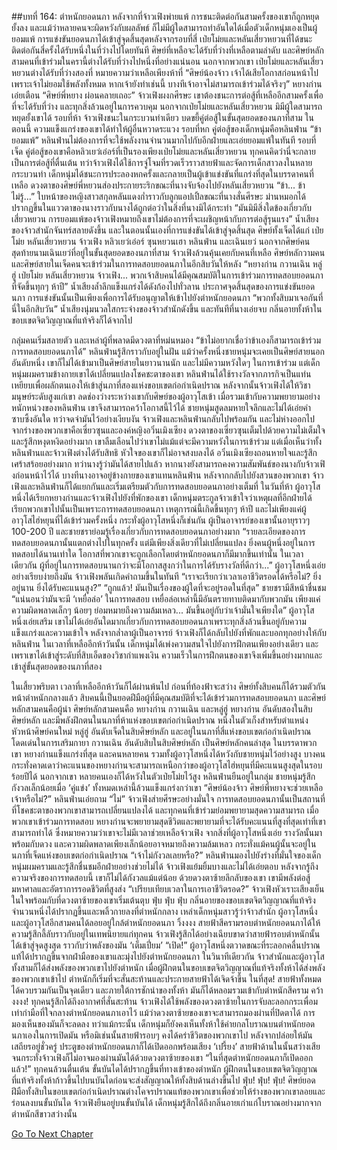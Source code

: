 ##บทที่ 164: ตำหนักยอดนภา
หลังจากที่จ้าวเฟิงพ่ายแพ้ การชนะติดต่อกันสามครั้งของเขาก็ถูกหยุดยั้งลง และแม้ว่าหลายคนจะผิดหวังกับผลลัพธ์ ก็ไม่มีผู้ใดสามารถทำอันใดได้เมื่อตัวเด็กหนุ่มเองเป็นผู้ยอมแพ้
การแข่งขันยอดนภาได้เข้าสู่จุดสิ้นสุดหลังจากรอบที่สี่ เป่ยโม่ยและหลันเสี่ยวหยวนที่ได้ขนะติดต่อกันสี่ครั้งได้รับหนึ่งในที่ว่างไปโดยทันที
ศิษย์ที่เหลือจะได้รับที่ว่างที่เหลือตามลำดับ และศิษย์หลักสามคนที่เข้าร่วมในครานี้ต่างได้รับที่ว่างไปหนึ่งที่อย่างแน่นอน
นอกจากพวกเขา เป่ยโม่ยและหลันเสี่ยวหยวนต่างได้รับที่ว่างสองที่ หมายความว่าเหลือเพียงห้าที่
“ศิษย์น้องจ้าว เจ้าได้เสียโอกาสก่อนหน้าไปเพราะเจ้าไม่ยอมใช้พลังทั้งหมด หากเจ้ายังทำเช่นนี้ บางทีเจ้าอาจไม่สามารถเข้าร่วมได้จริงๆ” หยางก่านเอ่ยเตือน
“ศิษย์พี่หยาง ผ่อนคลายเถอะ”
จ้าวเฟิงผงกศีรษะ เขาต้องชนะการต่อสู้ที่เหลืออีกสามครั้งเพื่อที่จะได้รับที่ว่าง และทุกสิ่งล้วนอยู่ในการควบคุม
นอกจากเป่ยโม่ยและหลันเสี่ยวหยวน มิมีผู้ใดสามารถหยุดยั้งเขาได้
รอบที่ห้า จ้าวเฟิงชนะในกระบวนท่าเดียว บดขยี้คู่ต่อสู้ในขั้นสุดยอดของนภาที่สาม ในตอนนี้ ความแข็งแกร่งของเขาได้ทำให้ผู้อื่นหวาดระแวง
รอบที่หก คู่ต่อสู้ของเด็กหนุ่มคือหลินฟ่าน
“ข้ายอมแพ้”
หลินฟ่านไม่ต้องการที่จะใช้พลังงานจำนวนมากไปกับอีกฝ่ายและเอ่ยยอมแพ้ในทันที
รอบที่เจ็ด
คู่ต่อสู้ของเขาคือหลิวเยว่เอ๋อร์ที่เป็นรองเพียงเป่ยโม่ยและหลันเสี่ยวหยวน
ทุกคนคิดว่านี่จะกลายเป็นการต่อสู้ที่ตื่นเต้น ทว่าจ้าวเฟิงได้ใช้การจู่โจมที่รวดเร็วราวสายฟ้าและจัดการเด็กสาวลงในหลายกระบวนท่า เด็กหนุ่มได้ชนะการประลองหกครั้งและกลายเป็นผู้เข้าแข่งขันที่แกร่งที่สุดในบรรดาคนที่เหลือ
ดวงตาของศิษย์พี่หยวนส่องประกายระริกขณะที่นางจับจ้องไปยังหลันเสี่ยวหยวน
“ข้า... ข้าไม่รู้...”
ใบหน้าของหญิงสาวสกุลหลันแดงก่ำราวกับลูกแอปเปิ้ลขณะที่นางสั่นศีรษะ ม่านหมอกได้ปรากฏขึ้นในแววตาของนางราวกับนางได้ถูกต่อว่าในสิ่งที่นางมิได้กระทำ
“มันมิมีสิ่งใดข้องเกี่ยวกับเสี่ยวหยวน การยอมแพ้ของจ้าวเฟิงหมายถึงเขาไม่ต้องการที่จะเผชิญหน้ากับการต่อสู้รุนแรง”
น้ำเสียงของจ้าวสำนักจันทร์สลายดังขึ้น และในตอนนั้นเองที่การแข่งขันได้เข้าสู่จุดสิ้นสุด
ศิษย์ทั้งเจ็ดได้แก่ เป่ยโม่ย หลันเสี่ยวหยวน จ้าวเฟิง หลิวเยว่เอ๋อร์ ซุนหยวนเฮา หลินฟ่าน และเฉินเยว่
นอกจากศิษย์คนสุดท้ายนามเฉินเยว่ที่อยู่ในขั้นสุดยอดของนภาที่สาม จ้าวเฟิงล้วนคุ้นเคยกับคนที่เหลือ
ศิษย์หลักวามคนและศิษย์สายในเจ็ดคนจะเข้าร่วมในการทดสอบยอดนภาในอีกสิบวันให้หลัง
“หยางก่าน กวานเฉิน หลู่ฮู่ เป่ยโม่ย หลันเสี่ยวหยวน จ้าวเฟิง... พวกเจ้าสิบคนได้มีคุณสมบัติในการเข้าร่วมการทดสอบยอดนภาที่จัดขึ้นทุกๆ ห้าปี”
น้ำเสียงล้ำลึกแข็งแกร่งได้ดังก้องไปทั่วลาน ประกาศจุดสิ้นสุดของการแข่งขันยอดนภา
การแข่งขันนั้นเป็นเพียงเพื่อการได้รับอนุญาตให้เข้าไปยังตำหนักยอดนภา
“พวกทั้งสิบมาเจอกันที่นี่ในอีกสิบวัน”
น้ำเสียงนุ่มนวลใสกระจ่างของจ้าวสำนักดังขึ้น และทันทีที่นางเอ่ยจบ กลิ่นอายทั้งห้าในขอบเขตจิตวิญญาณที่แท้จริงก็ได้จากไป

กลุ่มคนเริ่มสลายตัว และเหล่าผู้ที่พลาดมีดวงตาที่หม่นหมอง
“ข้าไม่อยากเชื่อว่าข้าเองก็สามารถเข้าร่วมการทดสอบยอดนภาได้”
หลินฟ่านรู้สึกราวกับอยู่ในฝัน แม้ว่าครั้งหนึ่งชายหนุ่มจะเคยเป็นศิษย์สายนอกอันดับหนึ่ง เขาก็ไม่ได้เข้ามาเป็นศิษย์สายในยาวนานนัก และไม่มีความหวังใดๆ ในการเข้าร่วม แต่เด็กหนุ่มผมครามข้างกายเขาได้เปลี่ยนแปลงโชคชะตาของเขา
หลินฟ่านได้ใช้รางวัลจากภารกิจเป็นแท่นเหยียบเพื่อผลักตนเองให้เข้าสู่นภาที่สองแห่งขอบเขตก่อกำเนิดปราณ หลังจากนั้นจ้าวเฟิงได้ให้วิชามนุษย์ระดับสูงแก่เขา ลดช่องว่างระหว่างเขากับศิษย์ของผู้อาวุโสเข้า
เมื่อรวมเข้ากับความพยายามอย่างหนักหน่วงของหลินฟ่าน เขาจึงสามารถคว้าโอกาสนี้ไว้ได้ ชายหนุ่มสูดลมหายใจลึกและไม่ได้เอ่ยคำซาบซึ้งอันใด ทว่าจดจำมันไว้อย่างเงียบงัน
จ้าวเฟิงและหลินฟ่านกลับไปพร้อมกัน และไม่ห่างออกไปจากร่างของพวกเขาคือเซี่ยวซุนและองค์หญิงอวิ๋นเมิงเซียง
ดวงตาของเซี่ยวซุนเต็มไปด้วยความไม่เต็มใจและรู้สึกหงุดหงิดอย่างมาก เขาลืมเลือนไปว่าเขาไม่แม้แต่จะมีความหวังในการเข้าร่วม แต่เมื่อเห็นว่าทั้งหลินฟ่านและจ้าวเฟิงต่างได้รับสิทธิ หัวใจของเขาก็ไม่อาจสงบลงได้
อวิ๋นเมิงเซียงถอนหายใจและรู้สึกเศร้าสร้อยอย่างมาก ทว่านางรู้ว่ามันได้สายไปแล้ว หากนางยังสามารถคงความสัมพันธ์ของนางกับจ้าวเฟิงก่อนหน้าไว้ได้ บางทีนางอาจอยู่ข้างกายของเขาแทนหลินฟ่าน
หลังจากกลับไปยังสวนของพวกเขา จ้าวเฟิงและหลินฟ่านก็ได้แยกกันและเริ่มเตรียมตัวกับการทดสอบยอดนภาอย่างเต็มที่
ในวันที่ห้า
ผู้อาวุโสหนึ่งได้เรียกหยางก่านและจ้าวเฟิงไปยังที่พักของเขา เด็กหนุ่มตระกูลจ้าวเข้าใจว่าเหตุผลที่อีกฝ่ายได้เรียกพวกเขาไปนั้นเป็นเพราะการทดสอบยอดนภา
เหตุการณ์นี้เกิดขึ้นทุกๆ ห้าปี และไม่เพียงแค่ผู้อาวุโสไฮ่หยุนที่ได้เข้าร่วมครั้งหนึ่ง กระทั่งผู้อาวุโสหนึ่งก็เช่นกัน
ผู้เป็นอาจารย์ของเขานั้นอายุราวๆ 100-200 ปี และชายชราย่อมรู้เรื่องเกี่ยวกับการทดสอบยอดนภาอย่างมาก
“รายละเอียดของการทดสอบยอดนภานั้นแตกต่างไปในทุกครั้ง แต่มีเพียงสิ่งเดียวที่ไม่เปลี่ยนแปลง ยิ่งคนผู้หนึ่งอยู่ในการทดสอบได้นานเท่าใด โอกาสที่พวกเขาจะถูกเลือกโดยตำหนักยอดนภาก็มีมากขึ้นเท่านั้น ในเวลาเดียวกัน ผู้ที่อยู่ในการทดสอบนานกว่าจะมีโอกาสสูงกว่าในการได้รับรางวัลที่ดีกว่า...”
ผู้อาวุโสหนึ่งเอ่ยอย่างเรียบง่ายถึงมัน จ้าวเฟิงพลันเกิดคำถามขึ้นในทันที
“เราจะเรียกว่าเวลาเอาชีวิตรอดได้หรือไม่? ยิ่งอยู่นาน ยิ่งได้รับคะแนนสูง?”
“ถูกแล้ว! มันเป็นเรื่องของผู้ใดที่จะอยู่รอดในที่สุด”
ชายชรามีสีหน้าชื่นชม
“แน่นอนว่ามันจะมี ‘เหยื่อล่อ’ ในการทดสอบ เหยื่อล่อเหล่านี้มีอันตรายทาบติดมากับพวกมัน เพียงแค่ความผิดพลาดเล็กๆ น้อยๆ ย่อมหมายถึงความล้มเหลว... มันขึ้นอยู่กับว่าเจ้ามั่นใจเพียงใด” ผู้อาวุโสหนึ่งเอ่ยเสริม
เขาไม่ได้เอ่ยอันใดมากเกี่ยวกับการทดสอบยอดนภาเพราะทุกสิ่งล้วนขึ้นอยู่กับความแข็งแกร่งและความเข้าใจ
หลังจากล่ำลาผู้เป็นอาจารย์ จ้าวเฟิงก็ได้กลับไปยังที่พักและบอกทุกอย่างให้กับหลินฟ่าน
ในเวลาที่เหลืออีกห้าวันนั้น เด็กหนุ่มได้เพ่งความสนใจไปยังการฝึกตนเพียงอย่างเดียว และเพราเขาได้เข้าสู่ระดับที่สิบเอ็ดของวิชากำแพงเงิน ความเร็วในการฝึกตนของเขาจึงเพิ่มขึ้นอย่างมากและเข้าสู่ขั้นสุดยอดของนภาที่สอง

ในเสี้ยวพริบตา เวลาที่เหลืออีกห้าวันก็ได้ผ่านพ้นไป ก่อนที่ท้องฟ้าจะสว่าง ศิษย์ทั้งสิบคนก็ได้รวมตัวกันหน้าตำหนักกลางแล้ว
สิบคนนี้เป็นยอดฝีมือผู้ที่มีคุณสมบัติที่จะได้เข้าร่วมการทดสอบยอดนภา และศิษย์หลักสามคนคือผู้นำ
ศิษย์หลักสามคนคือ หยางก่าน กวานเฉิน และหลู่ฮู่
หยางก่าน อันดับสองในสิบศิษย์หลัก และมีพลังฝึกตนในนภาที่ห้าแห่งขอบเขตก่อกำเนิดปราณ หนึ่งในตัวเก็งสำหรับตำแหน่งหัวหน้าศิษย์คนใหม่
หลู่ฮู่ อันดับเจ็ดในสิบศิษย์หลัก และอยู่ในนภาที่สี่แห่งขอบเขตก่อกำเนิดปราณ โดดเด่นในการเสริมกายา
กวานเฉิน อันดับสิบในสิบศิษย์หลัก เป็นศิษย์หลักคนล่าสุด
ในบรรดาพวกเขา หยางก่านแข็งแกร่งที่สุด และคนหลายคน รวมทั้งผู้อาวุโสหนึ่งได้หวังกับชายหนุ่มไว้อย่างสูง
บางคนกระทั่งคาดเดาว่าคะแนนของหยางก่านจะสามารถเหนือกว่าของผู้อาวุโสไฮ่หยุนที่มีคะแนนสูงสุดในรอบร้อยปีได้
นอกจากเขา หลายคนเองก็ได้หวังในตัวเป่ยโม่ยไว้สูง
หลินฟ่านยืนอยู่ในกลุ่ม ชายหนุ่มรู้สึกกังวลเล็กน้อยเมื่อ ‘คู่แข่ง’ ทั้งหมดเหล่านี้ล้วนแข็งแกร่งกว่าเขา
“ศิษย์น้องจ้าว ศิษย์พี่หยางจะช่วยเหลือเจ้าหรือไม่?” หลินฟ่านเอ่ยถาม
“ไม่” จ้าวเฟิงส่ายศีรษะอย่างมั่นใจ
การทดสอบยอดนภานั้นเป็นสถานที่ที่โชคชะตาของพวกเขาสามารถเปลี่ยนแปลงได้ และทุกคนที่เข้าร่วมย่อมพยายามสุดความสามารถ
เมื่อพวกเขาเข้าร่วมการทดสอบ หยางก่านจะพยายามสุดชีวิตและพยายามที่จะได้รับคะแนนที่สูงที่สุดเท่าที่เขาสามารถทำได้ ซึ่งหมายความว่าเขาจะไม่มีเวลาช่วยเหลือจ้าวเฟิง
จากสิ่งที่ผู้อาวุโสหนึ่งเอ่ย รางวัลนั้นมาพร้อมกับดวง และความผิดพลาดเพียงเล็กน้อยอาจหมายถึงความล้มเหลว กระทั่งแม้คนผู้นั้นจะอยู่ในนภาที่เจ็ดแห่งขอบเขตก่อกำเนิดปราณ
“เจ้าไม่กังวลเลยหรือ?”
หลินฟ่านมองไปยังร่างที่มั่นใจของเด็กหนุ่มผมครามและรู้สึกชื่นชมอีกฝ่ายอย่างช่วยไม่ได้
จ้าวเฟิงแย้มยิ้มบางและไม่ได้เอ่ยตอบ หลังจากรู้ถึงความจริงของการทดสอบนี้ เขาก็ไม่ได้กังวลแม้แต่น้อย ด้วยดวงตาซ้ายลึกลับของเขา เขามีพลังต่อสู้มหาศาลและอัตราการรอดชีวิตที่สูงส่ง
“เปรียบเทียบเวลาในการเอาชีวิตรอด?”
จ้าวเฟิงหัวเราะเสียงเย็นในใจพร้อมกับที่ดวงตาซ้ายของเขาเริ่มเต้นตุบ
ฟุ่บ ฟุ่บ ฟุ่บ
กลิ่นอายของขอบเขตจิตวิญญาณที่แท้จริงจำนวนหนึ่งได้ปรากฏขึ้นและพลิ้วกายลงที่ตำหนักกลาง เหล่าเด็กหนุ่มสาวรู้ว่าจ้าวสำนัก ผู้อาวุโสหนึ่ง และผู้อาวุโสอีกสามคนได้ลอยอยู่ใกล้ตำหนักยอดนภา
วิ้งงงง
สายฟ้าสีครามรอบตำหนักยอดนภาได้ให้ความรู้สึกลี้ลับราวกับอยู่ในเทพนิยายแก่ทุกคน จ้าวเฟิงรู้สึกได้อย่างเฉียบขาดว่าสายฟ้ารอบตำหนักนั้นได้เข้าสู่จุดสูงสุด ราวกับว่าพลังของมัน ‘เต็มเปี่ยม’
“เปิด!” ผู้อาวุโสหนึ่งตวาดขณะที่ระลอกคลื่นปราณแท้ได้ปรากฏขึ้นจากฝ่ามือของเขาและมุ่งไปยังตำหนักยอดนภา
ในวินาทีเดียวกัน จ้าวสำนักและผู้อาวุโสทั้งสามก็ได้ส่งพลังของพวกเขาไปยังตำหนัก เมื่อผู้ฝึกตนในขอบเขตจิตวิญญาณที่แท้จริงทั้งห้าได้ส่งพลังของพวกเขาเข้าไป ตำหนักก็เริ่มที่จะสั่นสะท้านและประกายสายฟ้าได้เจิดจ้าขึ้น
ในที่สุด!
สายฟ้าทั้งหมดได้ควบรวมกันเป็นจุดเดียว และภายใต้การชักนำของทั้งห้า มันก็ได้หลอมรวมเข้ากับตำหนักสีคราม
คว้างงงง!
ทุกคนรู้สึกได้ถึงอากาศที่สั่นสะท้าน จ้าวเฟิงได้ใช้พลังของดวงตาซ้ายในการจับละลอกกระเพื่อมเท่ากำมือที่ใจกลางตำหนักยอดนภาเอาไว้
แม้ว่าดวงตาซ้ายของเขาจะสามารถมองผ่านที่ปิดตาได้ การมองเห็นของมันก็จะลดลง ทว่าแม้กระนั้น เด็กหนุ่มก็ยังคงเห็นทั้งห้าใช้ค่ายกลโบราณบนตำหนักยอดนภาเองในการเปิดมัน หรือมิเช่นนั้นสายฟ้ารอบๆ คงได้คร่าชีวิตของพวกเขาไป
หลังจากปล่อยให้มันเสถียรอยู่ชั่วครู่ ประตูของตำหนักยอดนภาก็ได้เปิดออกพร้อมเสียง ‘เปรี้ยง’ สายฟ้าด้านในนั้นสว่างเสียจนกระทั่งจ้าวเฟิงก็ไม่อาจมองผ่านมันได้ด้วยดวงตาซ้ายของเขา
“ในที่สุดตำหนักยอดนภาก็เปิดออกแล้ว!”
ทุกคนล้วนตื่นเต้น ขั้นบันไดได้ปรากฏขึ้นที่ทางเข้าของตำหนัก
ผู้ฝึกตนในขอบเขตจิตวิญญาณที่แท้จริงทั้งห้าก้าวขึ้นไปบนบันไดก่อนจะส่งสัญญาณให้ทั้งสิบด้านล่างขึ้นไป
ฟุ่บ! ฟุ่บ! ฟุ่บ!
ศิษย์ยอดฝีมือทั้งสิบในขอบเขตก่อกำเนิดปราณต่างโคจรปราณแท้ของพวกเขาเพื่อช่วยให้ร่างของพวกเขาลอยและร่อนลงบนขั้นบันได
จ้าวเฟิงยืนอยู่บนขั้นบันได้ เด็กหนุ่มรู้สึกได้ถึงกลิ่นอายเก่าแก่โบราณอย่างมากจากตำหนักสีขาวสว่างนั้น


[Go To Next Chapter]( ./165.md)